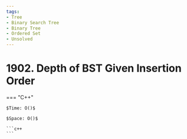 ```yaml
---
tags:
- Tree
- Binary Search Tree
- Binary Tree
- Ordered Set
- Unsolved
---
```



# 1902. Depth of BST Given Insertion Order

=== "C++"

    $Time: O()$

    $Space: O()$

    ```c++
    ```